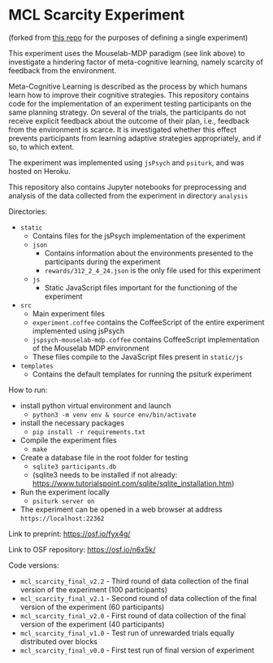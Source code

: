 # MCL Scarcity Experiment

(forked from [this repo](https://github.com/RationalityEnhancementGroup/mouselab-mdp-example/tree/jsPsych-v7.2.1) for the purposes of defining a single experiment)

This experiment uses the Mouselab-MDP paradigm (see link above) to investigate a hindering factor of meta-cognitive learning, namely scarcity of feedback from the environment. 

Meta-Cognitive Learning is described as the process by which humans learn how to improve their cognitive strategies. This repository contains code for the implementation of an experiment testing participants on the same planning strategy. On several of the trials, the participants do not receive explicit feedback about the outcome of their plan, i.e., feedback from the environment is scarce. It is investigated whether this effect prevents participants from learning adaptive strategies appropriately, and if so, to which extent.

The experiment was implemented using `jsPsych` and `psiturk`, and was hosted on Heroku.

This repository also contains Jupyter notebooks for preprocessing and analysis of the data collected from the experiment in directory `analysis`

Directories:

* `static`
  * Contains files for the jsPsych implementation of the experiment
  * `json`
    * Contains information about the environments presented to the participants during the experiment
    * `rewards/312_2_4_24.json` is the only file used for this experiment
  * `js`
    * Static JavaScript files important for the functioning of the experiment
* `src`
  * Main experiment files
  * `experiment.coffee` contains the CoffeeScript of the entire experiment implemented using jsPsych
  * `jspsych-mouselab-mdp.coffee` contains CoffeeScript implementation of the Mouselab MDP environment
  * These files compile to the JavaScript files present in `static/js`
* `templates`
  * Contains the default templates for running the psiturk experiment

How to run:

* install python virtual environment and launch
  * `python3 -m venv env & source env/bin/activate`
* install the necessary packages
  * `pip install -r requirements.txt`
* Compile the experiment files
  * `make`
* Create a database file in the root folder for testing
  * `sqlite3 participants.db`
  * (sqlite3 needs to be installed if not already: https://www.tutorialspoint.com/sqlite/sqlite_installation.htm)
* Run the experiment locally
  * `psiturk server on`
* The experiment can be opened in a web browser at address `https://localhost:22362`

Link to preprint: https://osf.io/fyx4g/

Link to OSF repository: https://osf.io/n6x5k/

Code versions:

* `mcl_scarcity_final_v2.2` - Third round of data collection of the final version of the experiment (100 participants)
* `mcl_scarcity_final_v2.1` - Second round of data collection of the final version of the experiment (60 participants)
* `mcl_scarcity_final_v2.0` - First round of data collection of the final version of the experiment (40 participants)
* `mcl_scarcity_final_v1.0` - Test run of unrewarded trials equally distributed over blocks
* `mcl_scarcity_final_v0.0` - First test run of final version of experiment
